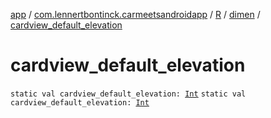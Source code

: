 [app](../../../index.md) / [com.lennertbontinck.carmeetsandroidapp](../../index.md) / [R](../index.md) / [dimen](index.md) / [cardview_default_elevation](./cardview_default_elevation.md)

# cardview_default_elevation

`static val cardview_default_elevation: `[`Int`](https://kotlinlang.org/api/latest/jvm/stdlib/kotlin/-int/index.html)
`static val cardview_default_elevation: `[`Int`](https://kotlinlang.org/api/latest/jvm/stdlib/kotlin/-int/index.html)